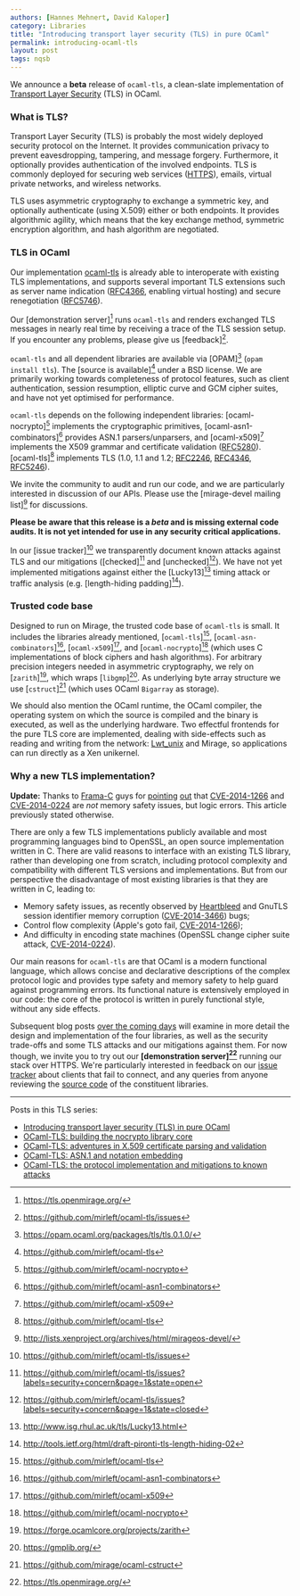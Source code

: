 ```yaml
---
authors: [Hannes Mehnert, David Kaloper]
category: Libraries
title: "Introducing transport layer security (TLS) in pure OCaml"
permalink: introducing-ocaml-tls
layout: post
tags: nqsb
---
```


We announce a **beta** release of `ocaml-tls`, a clean-slate implementation of
[Transport Layer Security](https://en.wikipedia.org/wiki/Transport_Layer_Security) (TLS) in
OCaml.

### What is TLS?

Transport Layer Security (TLS) is probably the most widely deployed
security protocol on the Internet. It provides communication privacy
to prevent eavesdropping, tampering, and message forgery. Furthermore,
it optionally provides authentication of the involved endpoints. TLS
is commonly deployed for securing web services ([HTTPS](http://tools.ietf.org/html/rfc2818)), emails,
virtual private networks, and wireless networks.

TLS uses asymmetric cryptography to exchange a symmetric key, and
optionally authenticate (using X.509) either or both endpoints. It
provides algorithmic agility, which means that the key exchange
method, symmetric encryption algorithm, and hash algorithm are
negotiated.

### TLS in OCaml

Our implementation [ocaml-tls](https://github.com/mirleft/ocaml-tls) is already able to interoperate with
existing TLS implementations, and supports several important TLS extensions
such as server name indication ([RFC4366][], enabling virtual hosting)
and secure renegotiation ([RFC5746][]).

Our [demonstration server][^7] runs `ocaml-tls` and renders exchanged
TLS messages in nearly real time by receiving a trace of the TLS
session setup. If you encounter any problems, please give us [feedback][^14].

`ocaml-tls` and all dependent libraries are available via [OPAM][^18] (`opam install tls`). The [source is available][^1]
under a BSD license. We are primarily working towards completeness of
protocol features, such as client authentication, session resumption, elliptic curve and GCM
cipher suites, and have not yet optimised for performance.

`ocaml-tls` depends on the following independent libraries: [ocaml-nocrypto][^6] implements the
cryptographic primitives, [ocaml-asn1-combinators][^5] provides ASN.1 parsers/unparsers, and
[ocaml-x509][^8] implements the X509 grammar and certificate validation ([RFC5280][]). [ocaml-tls][^1] implements TLS (1.0, 1.1 and 1.2; [RFC2246][],
[RFC4346][], [RFC5246][]).

We invite the community to audit and run our code, and we are particularly interested in discussion of our APIs.
Please use the [mirage-devel mailing list][^9] for discussions.

**Please be aware that this release is a *beta* and is missing external code audits.
It is not yet intended for use in any security critical applications.**

In our [issue tracker][^14] we transparently document known attacks against TLS and our mitigations
([checked][^4] and [unchecked][^11]).
We have not yet implemented mitigations against either the
[Lucky13][^12] timing attack or traffic analysis (e.g. [length-hiding padding][^13]).

### Trusted code base

Designed to run on Mirage, the trusted code base of `ocaml-tls` is small. It includes the libraries already mentioned,
[`ocaml-tls`][^1], [`ocaml-asn-combinators`][^5], [`ocaml-x509`][^8],
and [`ocaml-nocrypto`][^6] (which uses C implementations of block
ciphers and hash algorithms). For arbitrary precision integers needed in 
asymmetric cryptography, we rely on [`zarith`][^15], which wraps
[`libgmp`][^16]. As underlying byte array structure we use
[`cstruct`][^17] (which uses OCaml `Bigarray` as storage).

We should also mention the OCaml runtime, the OCaml compiler, the
operating system on which the source is compiled and the binary is executed, as
well as the underlying hardware. Two effectful frontends for
the pure TLS core are implemented, dealing
with side-effects such as reading and writing from the network: [Lwt_unix](http://ocsigen.org/lwt/api/Lwt_unix) and
Mirage, so applications can run directly as a Xen unikernel.

### Why a new TLS implementation?

**Update:**
Thanks to [Frama-C][frama-c] guys for [pointing][twitter-1] [out][twitter-2]
that [CVE-2014-1266][] and [CVE-2014-0224][] are *not* memory safety issues, but
logic errors. This article previously stated otherwise.

[frama-c]: http://frama-c.com/
[twitter-1]: https://twitter.com/spun_off/status/486535304426188800
[twitter-2]: https://twitter.com/spun_off/status/486536572792090626

There are only a few TLS implementations publicly available and most
programming languages bind to OpenSSL, an open source implementation written
in C. There are valid reasons to interface with an existing TLS library,
rather than developing one from scratch, including protocol complexity and
compatibility with different TLS versions and implementations. But from our
perspective the disadvantage of most existing libraries is that they
are written in C, leading to:

  * Memory safety issues, as recently observed by [Heartbleed][] and GnuTLS
    session identifier memory corruption ([CVE-2014-3466][]) bugs;
  * Control flow complexity (Apple's goto fail, [CVE-2014-1266][]);
  * And difficulty in encoding state machines (OpenSSL change cipher suite
    attack, [CVE-2014-0224][]).

Our main reasons for `ocaml-tls` are that OCaml is a modern functional
language, which allows concise and declarative descriptions of the
complex protocol logic and provides type safety and memory safety to help
guard against programming errors. Its functional nature is extensively
employed in our code: the core of the protocol is written in purely
functional style, without any side effects.

Subsequent blog posts [over the coming
days](https://github.com/mirage/mirage/issues/257) will examine in more detail
the design and implementation of the four libraries, as well as the security
trade-offs and some TLS attacks and our mitigations against them.  For now
though, we invite you to try out our **[demonstration server][^7]**
running our stack over HTTPS.  We're particularly interested in feedback on our [issue tracker](https://github.com/mirleft/ocaml-tls) about
clients that fail to connect, and any queries from anyone reviewing the [source code](https://github.com/mirleft/)
of the constituent libraries. 

[^1]: https://github.com/mirleft/ocaml-tls
[^3]: http://www.openbsd.org/papers/bsdcan14-libressl/mgp00026.html)
[^4]: https://github.com/mirleft/ocaml-tls/issues?labels=security+concern&page=1&state=open
[^5]: https://github.com/mirleft/ocaml-asn1-combinators
[^6]: https://github.com/mirleft/ocaml-nocrypto
[^7]: https://tls.openmirage.org/
[^8]: https://github.com/mirleft/ocaml-x509
[^9]: http://lists.xenproject.org/archives/html/mirageos-devel/
[^10]: https://github.com/mirage/mirage-entropy
[^11]: https://github.com/mirleft/ocaml-tls/issues?labels=security+concern&page=1&state=closed
[^12]: http://www.isg.rhul.ac.uk/tls/Lucky13.html
[^13]: http://tools.ietf.org/html/draft-pironti-tls-length-hiding-02
[^14]: https://github.com/mirleft/ocaml-tls/issues
[^15]: https://forge.ocamlcore.org/projects/zarith
[^16]: https://gmplib.org/
[^17]: https://github.com/mirage/ocaml-cstruct
[^18]: https://opam.ocaml.org/packages/tls/tls.0.1.0/

[attacks]: http://eprint.iacr.org/2013/049
[Heartbleed]: https://en.wikipedia.org/wiki/Heartbleed
[mostdangerous]: https://crypto.stanford.edu/~dabo/pubs/abstracts/ssl-client-bugs.html
[frankencert]: https://www.cs.utexas.edu/~shmat/shmat_oak14.pdf
[mitls]: http://www.mitls.org
[Fortuna]: https://www.schneier.com/fortuna.html
[HOL]: http://www.infsec.ethz.ch/people/andreloc/publications/lochbihler14iw.pdf
[cheap]: http://people.cs.missouri.edu/~harrisonwl/drafts/CheapThreads.pdf
[RFC4366]: https://tools.ietf.org/html/rfc4366
[RFC5746]: https://tools.ietf.org/html/rfc5746
[RFC5280]: https://tools.ietf.org/html/rfc5280
[RFC2246]: https://tools.ietf.org/html/rfc2246
[RFC4346]: https://tools.ietf.org/html/rfc4346
[RFC5246]: https://tools.ietf.org/html/rfc5246
[CVE-2014-1266]: https://cve.mitre.org/cgi-bin/cvename.cgi?name=CVE-2014-1266
[CVE-2014-3466]: https://cve.mitre.org/cgi-bin/cvename.cgi?name=CVE-2014-3466
[CVE-2014-0224]: https://cve.mitre.org/cgi-bin/cvename.cgi?name=CVE-2014-0224


****

Posts in this TLS series:
 
 - [Introducing transport layer security (TLS) in pure OCaml][tls-intro]
 - [OCaml-TLS: building the nocrypto library core][nocrypto-intro]
 - [OCaml-TLS: adventures in X.509 certificate parsing and validation][x509-intro]
 - [OCaml-TLS: ASN.1 and notation embedding][asn1-intro]
 - [OCaml-TLS: the protocol implementation and mitigations to known attacks][tls-api]

[tls-intro]: http://openmirage.org/blog/introducing-ocaml-tls
[nocrypto-intro]: http://openmirage.org/blog/introducing-nocrypto
[x509-intro]: http://openmirage.org/blog/introducing-x509
[asn1-intro]: http://openmirage.org/blog/introducing-asn1
[tls-api]: http://openmirage.org/blog/ocaml-tls-api-internals-attacks-mitigation
